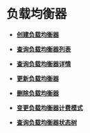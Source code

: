 # 负载均衡器<a name="module_loadbalancers"></a>

 

-   **[创建负载均衡器](创建负载均衡器.md)**  

-   **[查询负载均衡器列表](查询负载均衡器列表.md)**  

-   **[查询负载均衡器详情](查询负载均衡器详情.md)**  

-   **[更新负载均衡器](更新负载均衡器.md)**  

-   **[删除负载均衡器](删除负载均衡器.md)**  

-   **[变更负载均衡器计费模式](变更负载均衡器计费模式.md)**  

-   **[查询负载均衡器状态树](查询负载均衡器状态树.md)**  


